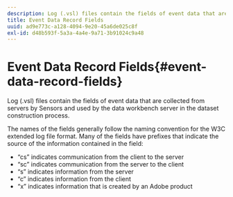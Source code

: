 ```yaml
---
description: Log (.vsl) files contain the fields of event data that are collected from servers by Sensors and used by the data workbench server in the dataset construction process.
title: Event Data Record Fields
uuid: ad9e773c-a128-4094-9e20-45a6de025c8f
exl-id: d48b593f-5a3a-4a4e-9a71-3b91024c9a48
---
```

# Event Data Record Fields{#event-data-record-fields}

Log (.vsl) files contain the fields of event data that are collected from servers by Sensors and used by the data workbench server in the dataset construction process.

 The names of the fields generally follow the naming convention for the W3C extended log file format. Many of the fields have prefixes that indicate the source of the information contained in the field:

* “cs” indicates communication from the client to the server 
* “sc” indicates communication from the server to the client 
* “s” indicates information from the server 
* “c” indicates information from the client 
* “x” indicates information that is created by an Adobe product

